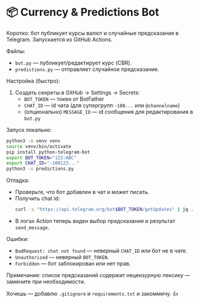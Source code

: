 # 📦 Currency & Predictions Bot

Коротко: бот публикует курсы валют и случайные предсказания в Telegram. Запускается из GitHub Actions.

Файлы:
- `bot.py` — публикует/редактирует курс (CBR).
- `predictions.py` — отправляет случайное предсказание.

Настройка (быстро):
1. Создать секреты в GitHub → Settings → Secrets:
   - `BOT_TOKEN` — токен от BotFather
   - `CHAT_ID` — id чата (для супергрупп `-100...` или `@channelname`)
   - (опционально) `MESSAGE_ID` — id сообщения для редактирования в `bot.py`

Запуск локально:
```bash
python3 -m venv venv
source venv/bin/activate
pip install python-telegram-bot
export BOT_TOKEN="123:ABC"
export CHAT_ID="-100123..."
python3 -u predictions.py
```

Отладка:
- Проверьте, что бот добавлен в чат и может писать.
- Получить chat id:
  ```bash
  curl -s "https://api.telegram.org/bot$BOT_TOKEN/getUpdates" | jq .
  ```
- В логах Action теперь виден выбор предсказания и результат `send_message`.

Ошибки:
- `BadRequest: chat not found` — неверный `CHAT_ID` или бот не в чате.
- `Unauthorized` — неверный `BOT_TOKEN`.
- `Forbidden` — бот заблокирован или нет прав.

Примечание: список предсказаний содержит нецензурную лексику — замените при необходимости.

Хочешь — добавлю `.gitignore` и `requirements.txt` и закоммичу. 👍
